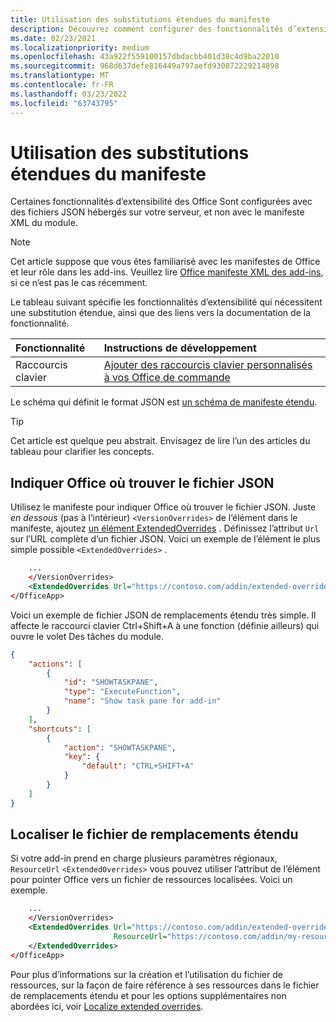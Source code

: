```yaml
---
title: Utilisation des substitutions étendues du manifeste
description: Découvrez comment configurer des fonctionnalités d’extensibilité avec des substitutions étendues du manifeste.
ms.date: 02/23/2021
ms.localizationpriority: medium
ms.openlocfilehash: 43a922f559100157dbdacbb401d38c4d9ba22010
ms.sourcegitcommit: 968d637defe816449a797aefd930872229214898
ms.translationtype: MT
ms.contentlocale: fr-FR
ms.lasthandoff: 03/23/2022
ms.locfileid: "63743795"
---
```

# <a name="work-with-extended-overrides-of-the-manifest"></a>Utilisation des substitutions étendues du manifeste

Certaines fonctionnalités d’extensibilité des Office Sont configurées avec des fichiers JSON hébergés sur votre serveur, et non avec le manifeste XML du module.

> [!NOTE]
> Cet article suppose que vous êtes familiarisé avec les manifestes de Office et leur rôle dans les add-ins. Veuillez lire [Office manifeste XML des add-ins](add-in-manifests.md), si ce n’est pas le cas récemment.

Le tableau suivant spécifie les fonctionnalités d’extensibilité qui nécessitent une substitution étendue, ainsi que des liens vers la documentation de la fonctionnalité.

| Fonctionnalité | Instructions de développement |
| :----- | :----- |
| Raccourcis clavier | [Ajouter des raccourcis clavier personnalisés à vos Office de commande](../design/keyboard-shortcuts.md) |

Le schéma qui définit le format JSON est [un schéma de manifeste étendu](https://developer.microsoft.com/json-schemas/office-js/extended-manifest.schema.json).

> [!TIP]
> Cet article est quelque peu abstrait. Envisagez de lire l’un des articles du tableau pour clarifier les concepts.

## <a name="tell-office-where-to-find-the-json-file"></a>Indiquer Office où trouver le fichier JSON

Utilisez le manifeste pour indiquer Office où trouver le fichier JSON. Juste *en dessous* (pas à l’intérieur) `<VersionOverrides>` de l’élément dans le manifeste, ajoutez [un élément ExtendedOverrides](../reference/manifest/extendedoverrides.md) . Définissez l’attribut `Url` sur l’URL complète d’un fichier JSON. Voici un exemple de l’élément le plus simple possible `<ExtendedOverrides>` .

```xml
    ...
    </VersionOverrides>  
    <ExtendedOverrides Url="https://contoso.com/addin/extended-overrides.json"></ExtendedOverrides>
</OfficeApp>
```

Voici un exemple de fichier JSON de remplacements étendu très simple. Il affecte le raccourci clavier Ctrl+Shift+A à une fonction (définie ailleurs) qui ouvre le volet Des tâches du module.

```json
{
    "actions": [
        {
            "id": "SHOWTASKPANE",
            "type": "ExecuteFunction",
            "name": "Show task pane for add-in"
        }
    ],
    "shortcuts": [
        {
            "action": "SHOWTASKPANE",
            "key": {
                "default": "CTRL+SHIFT+A"
            }
        }
    ]
}
```

## <a name="localize-the-extended-overrides-file"></a>Localiser le fichier de remplacements étendu

Si votre add-in prend en charge plusieurs paramètres régionaux, `ResourceUrl` `<ExtendedOverrides>` vous pouvez utiliser l’attribut de l’élément pour pointer Office vers un fichier de ressources localisées. Voici un exemple.

```xml
    ...
    </VersionOverrides>  
    <ExtendedOverrides Url="https://contoso.com/addin/extended-overrides.json" 
                       ResourceUrl="https://contoso.com/addin/my-resources.json">
    </ExtendedOverrides>
</OfficeApp>
```

Pour plus d’informations sur la création et l’utilisation du fichier de ressources, sur la façon de faire référence à ses ressources dans le fichier de remplacements étendu et pour les options supplémentaires non abordées ici, voir [Localize extended overrides](localization.md#localize-extended-overrides).
